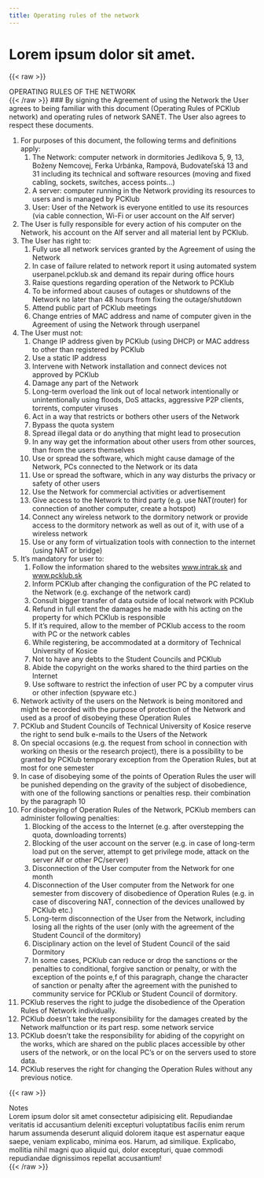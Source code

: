 ```yaml
---
title: Operating rules of the network
---
```

# Lorem ipsum dolor sit amet.

{{< raw >}}
<div class="page__heading">OPERATING RULES OF THE NETWORK</div>
<div class="content__wrapper-about">
<div class="content__container-x">
<div class="content__body-x">
{{< /raw >}}
### By signing the Agreement of using the Network the User agrees to being familiar with this document (Operating Rules of PCKlub network) and operating rules of network SANET. The User also agrees to respect these documents.

1. For purposes of this document, the following terms and definitions apply:
   1. The Network: computer network in dormitories Jedlíkova 5, 9, 13, Boženy Nemcovej, Ferka Urbánka, Rampová, Budovateľská 13 and 31 including its technical and software resources (moving and fixed cabling, sockets, switches, access points…)
   2. A server: computer running in the Network providing its resources to users and is managed by PCKlub
   3. User: User of the Network is everyone entitled to use its resources (via cable connection, Wi-Fi or user account on the Alf server)
2. The User is fully responsible for every action of his computer on the Network, his account on the Alf server and all material lent by PCKlub.
3. The User has right to:
   1. Fully use all network services granted by the Agreement of using the Network
   2. In case of failure related to network report it using automated system userpanel.pcklub.sk and demand its repair during office hours
   3. Raise questions regarding operation of the Network to PCKlub
   4. To be informed about causes of outages or shutdowns of the Network no later than 48 hours from fixing the outage/shutdown
   5. Attend public part of PCKlub meetings
   6. Change entries of MAC address and name of computer given in the Agreement of using the Network through userpanel
4. The User must not:
   1. Change IP address given by PCKlub (using DHCP) or MAC address to other than registered by PCKlub
   2. Use a static IP address
   3. Intervene with Network installation and connect devices not approved by PCKlub
   4. Damage any part of the Network
   5. Long-term overload the link out of local network intentionally or unintentionally using floods, DoS attacks, aggressive P2P clients, torrents, computer viruses
   6. Act in a way that restricts or bothers other users of the Network
   7. Bypass the quota system
   8. Spread illegal data or do anything that might lead to prosecution
   9. In any way get the information about other users from other sources, than from the users themselves
   10. Use or spread the software, which might cause damage of the Network, PCs connected to the Network or its data
   11. Use or spread the software, which in any way disturbs the privacy or safety of other users
   12. Use the Network for commercial activities or advertisement
   13. Give access to the Network to third party (e.g. use NAT(router) for connection of another computer, create a hotspot)
   14. Connect any wireless network to the dormitory network or provide access to the dormitory network as well as out of it, with use of a wireless network
   15. Use or any form of virtualization tools with connection to the internet (using NAT or bridge)
5. It’s mandatory for user to:
   1. Follow the information shared to the websites www.intrak.sk and www.pcklub.sk
   2. Inform PCKlub after changing the configuration of the PC related to the Network (e.g. exchange of the network card)
   3. Consult bigger transfer of data outside of local network with PCKlub
   4. Refund in full extent the damages he made with his acting on the property for which PCKlub is responsible
   5. If it’s required, allow to the member of PCKlub access to the room with PC or the network cables
   6. While registering, be accommodated at a dormitory of Technical University of Kosice
   7. Not to have any debts to the Student Councils and PCKlub
   8. Abide the copyright on the works shared to the third parties on the Internet
   9. Use software to restrict the infection of user PC by a computer virus or other infection (spyware etc.)
6. Network activity of the users on the Network is being monitored and might be recorded with the purpose of protection of the Network and used as a proof of disobeying these Operation Rules
7. PCKlub and Student Councils of Technical University of Kosice reserve the right to send bulk e-mails to the Users of the Network
8. On special occasions (e.g. the request from school in connection with working on thesis or the research project), there is a possibility to be granted by PCKlub temporary exception from the Operation Rules, but at most for one semester
9. In case of disobeying some of the points of Operation Rules the user will be punished depending on the gravity of the subject of disobedience, with one of the following sanctions or penalties resp. their combination by the paragraph 10
10. For disobeying of Operation Rules of the Network, PCKlub members can administer following penalties:
    1. Blocking of the access to the Internet (e.g. after overstepping the quota, downloading torrents)
    2. Blocking of the user account on the server (e.g. in case of long-term load put on the server, attempt to get privilege mode, attack on the server Alf or other PC/server)
    3. Disconnection of the User computer from the Network for one month
    4. Disconnection of the User computer from the Network for one semester from discovery of disobedience of Operation Rules (e.g. in case of discovering NAT, connection of the devices unallowed by PCKlub etc.)
    5. Long-term disconnection of the User from the Network, including losing all the rights of the user (only with the agreement of the Student Council of the dormitory)
    6. Disciplinary action on the level of Student Council of the said Dormitory
    7. In some cases, PCKlub can reduce or drop the sanctions or the penalties to conditional, forgive sanction or penalty, or with the exception of the points e,f of this paragraph, change the character of sanction or penalty after the agreement with the punished to community service for PCKlub or Student Council of dormitory.
11. PCKlub reserves the right to judge the disobedience of the Operation Rules of Network individually.
12. PCKlub doesn’t take the responsibility for the damages created by the Network malfunction or its part resp. some network service
13. PCKlub doesn’t take the responsibility for abiding of the copyright on the works, which are shared on the public places accessible by other users of the network, or on the local PC’s or on the servers used to store data.
14. PCKlub reserves the right for changing the Operation Rules without any previous notice.

{{< raw >}}
</div>
</div>
<div class="content__container-x">
<div class="content__header-x" onclick = "javascript:openrules1()">
<div class="content__header-text-x">Notes</div>
<div class="contentent__header-img-x"><img class="accardion-img"
									src="/images/home__web__page/down.png" alt=""></div>
</div>
<div class="content__body-x" id = "rules1">
							Lorem ipsum dolor sit amet consectetur adipisicing elit. Repudiandae veritatis id accusantium
							deleniti excepturi voluptatibus facilis enim rerum harum assumenda deserunt aliquid dolorem itaque
							est aspernatur eaque saepe, veniam explicabo, minima eos. Harum, ad similique. Explicabo, mollitia
							nihil magni quo aliquid qui, dolor excepturi, quae commodi repudiandae dignissimos repellat
							accusantium!

</div>
</div>
</div>
<script src = "/JS/sk.js"></script>
{{< /raw >}}